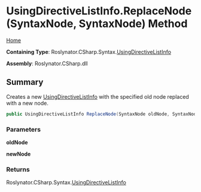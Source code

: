 # UsingDirectiveListInfo\.ReplaceNode\(SyntaxNode, SyntaxNode\) Method

[Home](../../../../../README.md)

**Containing Type**: Roslynator\.CSharp\.Syntax\.[UsingDirectiveListInfo](../README.md)

**Assembly**: Roslynator\.CSharp\.dll

## Summary

Creates a new [UsingDirectiveListInfo](../README.md) with the specified old node replaced with a new node\.

```csharp
public UsingDirectiveListInfo ReplaceNode(SyntaxNode oldNode, SyntaxNode newNode)
```

### Parameters

**oldNode**

**newNode**

### Returns

Roslynator\.CSharp\.Syntax\.[UsingDirectiveListInfo](../README.md)

